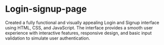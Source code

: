 # Login-signup-page
Created a fully functional and visually appealing Login and Signup interface using HTML, CSS, and JavaScript. The interface provides a smooth user experience with interactive features, responsive design, and basic input validation to simulate user authentication.
